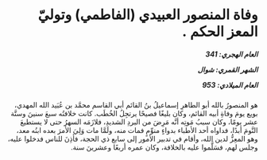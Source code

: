 <h1 dir="rtl">وفاة المنصور العبيدي (الفاطمي) وتوليّ المعز الحكم  .</h1>

<h5 dir="rtl">العام الهجري:  341

الشهر القمري: شوال

العام الميلادي: 953</h5>

<p dir="rtl">هو المنصورُ بالله أبو الطاهرِ إسماعيلُ بنُ القائم أبي القاسم محمَّد بن عُبَيد الله المهدي، بويع يومَ وفاةِ أبيه القائم، وكان بليغًا فصيحًا يرتجِلُ الخُطَب. كانت خلافتُه سبعَ سنينَ وستَّة عشر يومًا، وكان سببُ مَوتِه أنَّه مَرِضَ من البردِ الشديدِ، فلازَمَه السهرُ حتى لا يستطيعَ النَّومَ أبدًا، فداواه أحد الأطباء بدواءٍ منوِّمٍ فمات منه، ولَمَّا مات وَلِيَ الأمرَ بعده ابنُه معد، وهو المعِزُّ لدين الله، وأقام في تدبير الأمور إلى سابع ذي الحجة، فأذِنَ للناس فدخلوا عليه، وجلس لهم، فسَلَّموا عليه بالخلافة، وكان عمره أربعًا وعشرينَ سنة.</p></br>
